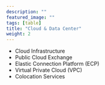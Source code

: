 ```yaml
---
description: ""
featured_image: ""
tags: [table]
title: "Cloud & Data Center"
weight: 2
---
```


* Cloud Infrastructure
* Public Cloud Exchange
* Elastic Connection Platform (ECP)
* Virtual Private Cloud (VPC)
* Colocation Services

